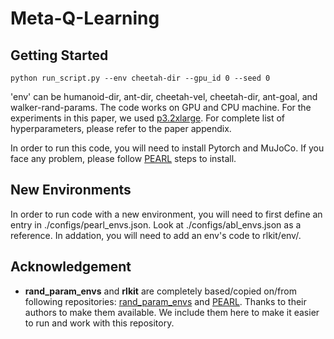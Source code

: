 # Meta-Q-Learning

## Getting Started

```
python run_script.py --env cheetah-dir --gpu_id 0 --seed 0
```

'env' can be humanoid-dir, ant-dir, cheetah-vel, cheetah-dir, ant-goal, and walker-rand-params. The code works on GPU and CPU machine. For the experiments in this paper, we used [p3.2xlarge](https://aws.amazon.com/ec2/instance-types/p3/). For complete list of hyperparameters, please refer to the paper appendix.


In order to run this code, you will need to install Pytorch and MuJoCo. If you face any problem, please follow [PEARL](https://github.com/katerakelly/oyster/) steps to install.  

## New Environments
In order to run code with a new environment, you will need to first define an entry in ./configs/pearl_envs.json. Look at ./configs/abl_envs.json as a reference. In addation, you will need to add an env's code to rlkit/env/.

## Acknowledgement
- **rand_param_envs** and **rlkit** are completely based/copied on/from following repositories:
[rand_param_envs](https://github.com/dennisl88/rand_param_envs/tree/4d1529d61ca0d65ed4bd9207b108d4a4662a4da0) and
[PEARL](https://github.com/katerakelly/oyster/). Thanks to their authors to make them available.
We include them here to make it easier to run and work with this repository.
